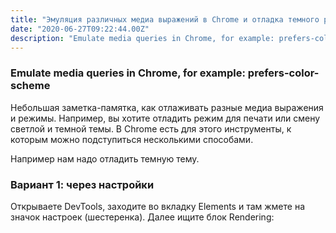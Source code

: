 ```yaml
---
title: "Эмуляция различных медиа выражений в Chrome и отладка темного режима"
date: "2020-06-27T09:22:44.00Z"
description: "Emulate media queries in Chrome, for example: prefers-color-scheme Небольшая заметка-памятка, как отлаживать разные медиа выраже"
---
```


<h3 id="emulate-media-queries-in-chrome-for-example-prefers-color-scheme">Emulate media queries in Chrome, for example: prefers-color-scheme</h3><p>Небольшая заметка-памятка, как отлаживать разные медиа выражения и режимы. Например, вы хотите отладить режим для печати или смену светлой и темной темы. В Chrome есть для этого инструменты, к которым можно подступиться несколькими способами.</p><p>Например нам надо отладить темную тему.</p><h3 id="-1-">Вариант 1: через настройки</h3><p>Открываете DevTools, заходите во вкладку Elements и там жмете на значок настроек (шестеренка). Далее ищите блок Rendering:</p>

